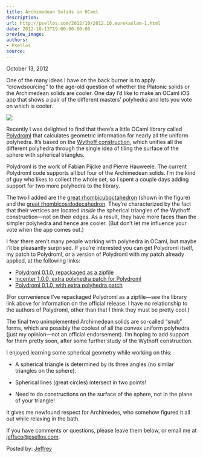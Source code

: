 ```yaml
---
title: Archimedean Solids in OCaml
description:
url: http://psellos.com/2012/10/2012.10.eurekaslam-1.html
date: 2012-10-13T19:00:00-00:00
preview_image:
authors:
- Psellos
source:
---
```


<div class="date">October 13, 2012</div>

<p>One of the many ideas I have on the back burner is to apply
“crowdsourcing” to the age-old question of whether the Platonic solids
or the Archimedean solids are cooler.  One day I’d like to make an OCaml
iOS app that shows a pair of the different masters’ polyhedra and lets
you vote on which is cooler.</p>

<div class="flowaroundimg" style="margin-top: 1.0em;">
<a href="https://forge.ocamlcore.org/projects/polydroml/"><img src="http://psellos.com/images/girco-waikawa-p3.png"></a>
</div>

<p>Recently I was delighted to find that there’s a little OCaml library
called <a href="https://forge.ocamlcore.org/projects/polydroml/">Polydroml</a> that calculates geometric information for
nearly all the uniform polyhedra.  It’s based on the <a href="http://en.wikipedia.org/wiki/Wythoff_construction">Wythoff
construction</a>, which unifies all the different polyhedra
through the single idea of tiling the surface of the sphere with
spherical triangles.</p>

<p>Polydroml is the work of Fabian Pijcke and Pierre Hauweele.  The current
Polydroml code supports all but four of the Archimedean solids.  I’m the
kind of guy who likes to collect the whole set, so I spent a couple days
adding support for two more polyhedra to the library.</p>

<p>The two I added are the <a href="http://en.wikipedia.org/wiki/Truncated_cuboctahedron">great rhombicuboctahedron</a> (shown in the
figure) and the <a href="http://en.wikipedia.org/wiki/Truncated_icosidodecahedron">great rhombicosidodecahedron</a>.  They’re
characterized by the fact that their vertices are located <em>inside</em> the
spherical triangles of the Wythoff construction—not on their edges.  As
a result, they have more faces than the simpler polyhedra and hence are
cooler.  (But don’t let me influence your vote when the app comes out.)</p>

<p>I fear there aren’t many people working with polyhedra in OCaml, but
maybe I’ll be pleasantly surprised.  If you’re interested you can get
Polydroml itself, my patch to Polydroml, or a version of Polydroml with
my patch already applied, at the following links:</p>

<ul>
<li><a href="http://psellos.com/pub/eurekaslam/polydroml-0.1.0.zip">Polydroml 0.1.0, repackaged as a zipfile</a></li>
<li><a href="http://psellos.com/pub/eurekaslam/incenter-1.0.0.diff">Incenter 1.0.0, extra polyhedra patch for Polydroml</a></li>
<li><a href="http://psellos.com/pub/eurekaslam/polydromlp-0.1.0.zip">Polydroml 0.1.0, with extra polyhedra patch</a></li>
</ul>

<p>(For convenience I’ve repackaged Polydroml as a zipfile—see the library
link above for information on the official release.  I have no
relationship to the authors of Polydroml, other than that I think they
must be pretty cool.)</p>

<p>The final two unimplemented Archimedean solids are so-called “snub”
forms, which are possibly the coolest of all the convex uniform
polyhedra (just my opinion—not an official endorsement).  I’m hoping to
add support for them pretty soon, after some further study of the
Wythoff construction.</p>

<p>I enjoyed learning some spherical geometry while working on this:</p>

<ul>
<li><p>A spherical triangle is determined by its three angles (no similar
triangles on the sphere).</p></li>
<li><p>Spherical lines (great circles) intersect in two points!</p></li>
<li><p>Need to do constructions on the surface of the sphere, not in the
plane of your triangle!</p></li>
</ul>

<p>It gives me newfound respect for Archimedes, who somehow figured it all
out while relaxing in the bath.</p>

<p>If you have comments or questions, please leave them below, or email me
at <a href="mailto:jeffsco@psellos.com">jeffsco@psellos.com</a>.</p>

<p>Posted by: <a href="http://psellos.com/aboutus.html#jeffreya.scofieldphd">Jeffrey</a></p>

<p></p>

